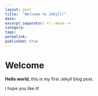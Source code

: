 ```yaml
---
layout: post
title:  "Welcome to Jekyll!"
date: 
excerpt_separator: <!--more-->
category:
tags: 
permalink:
published: true
---
```


# Welcome

**Hello world**, this is my first Jekyll blog post.

I hope you like it!